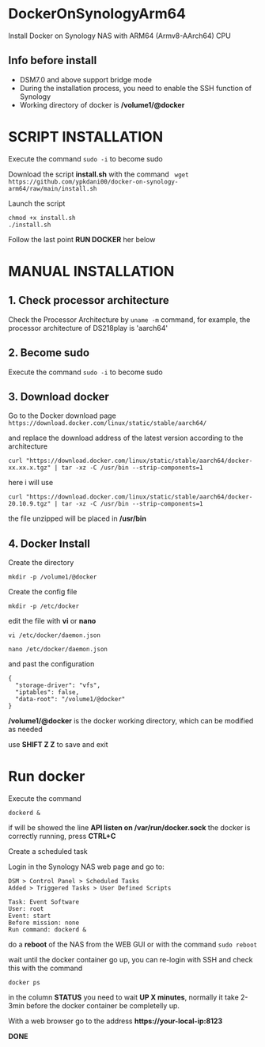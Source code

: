 # DockerOnSynologyArm64
Install Docker on Synology NAS with ARM64 (Armv8-AArch64) CPU 

## Info before install

- DSM7.0 and above support bridge mode
- During the installation process, you need to enable the SSH function of Synology
- Working directory of docker is **/volume1/@docker**

# SCRIPT INSTALLATION

Execute the command ```sudo -i``` to become sudo

Download the script **install.sh** with the command 
``` wget https://github.com/ypkdani00/docker-on-synology-arm64/raw/main/install.sh```

Launch the script
```
chmod +x install.sh
./install.sh
```

Follow the last point **RUN DOCKER** her below

# MANUAL INSTALLATION

## 1. Check processor architecture

Check the Processor Architecture by ```uname -m``` command, for example, the processor architecture of DS218play is 'aarch64'

## 2. Become sudo

Execute the command ```sudo -i``` to become sudo

## 3. Download docker

Go to the Docker download page ```https://download.docker.com/linux/static/stable/aarch64/```

and replace the download address of the latest version according to the architecture

```curl "https://download.docker.com/linux/static/stable/aarch64/docker-xx.xx.x.tgz" | tar -xz -C /usr/bin --strip-components=1```

here i will use

```curl "https://download.docker.com/linux/static/stable/aarch64/docker-20.10.9.tgz" | tar -xz -C /usr/bin --strip-components=1```

the file unzipped will be placed in **/usr/bin**

## 4. Docker Install

Create the directory

```mkdir -p /volume1/@docker```

Create the config file

```
mkdir -p /etc/docker
```

edit the file with **vi** or **nano**
```
vi /etc/docker/daemon.json
```
```
nano /etc/docker/daemon.json
```

and past the configuration

```
{
  "storage-driver": "vfs",
  "iptables": false,
  "data-root": "/volume1/@docker"
}
```
**/volume1/@docker** is the docker working directory, which can be modified as needed

use **SHIFT Z Z** to save and exit

# Run docker

Execute the command

```dockerd &```

if will be showed the line **API listen on /var/run/docker.sock** the docker is correctly running, press **CTRL+C** 

Create a scheduled task

Login in the Synology NAS web page and go to: 

```
DSM > Control Panel > Scheduled Tasks
Added > Triggered Tasks > User Defined Scripts
```

```
Task: Event Software
User: root
Event: start
Before mission: none
Run command: dockerd &
```

do a **reboot** of the NAS from the WEB GUI or with the command ```sudo reboot```

wait until the docker container go up, you can re-login with SSH and check this with the command

```
docker ps
```

in the column **STATUS** you need to wait **UP X minutes**, normally it take 2-3min before the docker container be completelly up.

With a web browser go to the address **https://your-local-ip:8123**

**DONE**